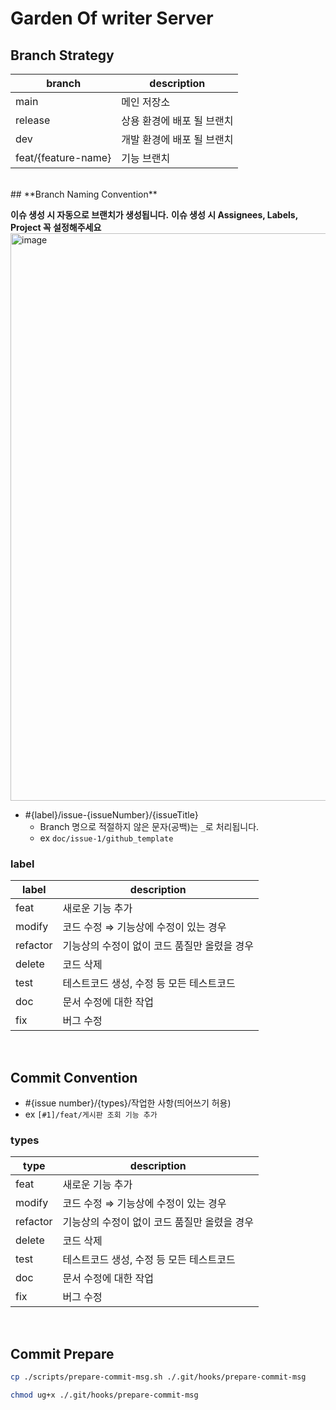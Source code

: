 # **Garden Of writer Server**

## **Branch Strategy**
|branch|description|
|------|---|
|main|메인 저장소|
|release|상용 환경에 배포 될 브랜치|
|dev|개발 환경에 배포 될 브랜치|
|feat/{feature-name}|기능 브랜치|

<br>
## **Branch Naming Convention**

**이슈 생성 시 자동으로 브랜치가 생성됩니다.**
**이슈 생성 시 Assignees, Labels, Project 꼭 설정해주세요**
<img width="908" alt="image" src="https://github.com/rrgks6221/template-test/assets/46591459/3271b87e-237f-4612-9198-e5315bc007d1">

- #{label}/issue-{issueNumber}/{issueTitle}
  - Branch 명으로 적절하지 않은 문자(공백)는 ```_```로 처리됩니다.
  - ex ```doc/issue-1/github_template```

### label
|label|description|
|------|---|
|feat|새로운 기능 추가|
|modify|코드 수정 ⇒ 기능상에 수정이 있는 경우|
|refactor|기능상의 수정이 없이 코드 품질만 올렸을 경우|
|delete|코드 삭제|
|test|테스트코드 생성, 수정 등 모든 테스트코드|
|doc|문서 수정에 대한 작업|
|fix|버그 수정|

<br>

## **Commit Convention**

- #{issue number}/{types}/작업한 사항(띄어쓰기 허용)
- ex ```[#1]/feat/게시판 조회 기능 추가```

### types

|type|description|
|------|---|
|feat|새로운 기능 추가|
|modify|코드 수정 ⇒ 기능상에 수정이 있는 경우|
|refactor|기능상의 수정이 없이 코드 품질만 올렸을 경우|
|delete|코드 삭제|
|test|테스트코드 생성, 수정 등 모든 테스트코드|
|doc|문서 수정에 대한 작업|
|fix|버그 수정|


<br>

## **Commit Prepare**

```bash
cp ./scripts/prepare-commit-msg.sh ./.git/hooks/prepare-commit-msg

chmod ug+x ./.git/hooks/prepare-commit-msg
```

